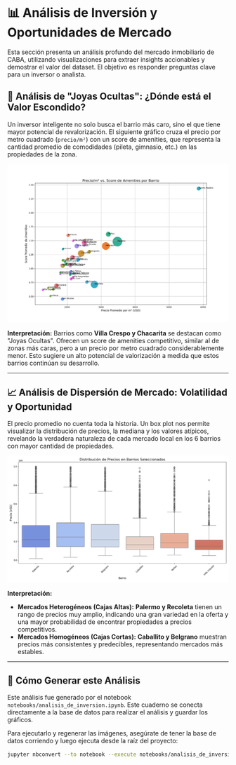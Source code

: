 # 📊 **Análisis de Inversión y Oportunidades de Mercado**

Esta sección presenta un análisis profundo del mercado inmobiliario de CABA, utilizando visualizaciones para extraer insights accionables y demostrar el valor del dataset. El objetivo es responder preguntas clave para un inversor o analista.

## 💎 **Análisis de "Joyas Ocultas": ¿Dónde está el Valor Escondido?**

Un inversor inteligente no solo busca el barrio más caro, sino el que tiene mayor potencial de revalorización. El siguiente gráfico cruza el precio por metro cuadrado (`precio/m²`) con un score de amenities, que representa la cantidad promedio de comodidades (pileta, gimnasio, etc.) en las propiedades de la zona.

![Análisis de Joyas Ocultas](./images/joyas_ocultas.png)

**Interpretación:** Barrios como **Villa Crespo y Chacarita** se destacan como "Joyas Ocultas". Ofrecen un score de amenities competitivo, similar al de zonas más caras, pero a un precio por metro cuadrado considerablemente menor. Esto sugiere un alto potencial de valorización a medida que estos barrios continúan su desarrollo.

---

## 📈 **Análisis de Dispersión de Mercado: Volatilidad y Oportunidad**

El precio promedio no cuenta toda la historia. Un box plot nos permite visualizar la distribución de precios, la mediana y los valores atípicos, revelando la verdadera naturaleza de cada mercado local en los 6 barrios con mayor cantidad de propiedades.

![Distribución de Precios por Barrio](./images/distribucion_precios_barrios.png)

**Interpretación:**
*   **Mercados Heterogéneos (Cajas Altas):** **Palermo y Recoleta** tienen un rango de precios muy amplio, indicando una gran variedad en la oferta y una mayor probabilidad de encontrar propiedades a precios competitivos.
*   **Mercados Homogéneos (Cajas Cortas):** **Caballito y Belgrano** muestran precios más consistentes y predecibles, representando mercados más estables.

---

## 🚀 **Cómo Generar este Análisis**

Este análisis fue generado por el notebook `notebooks/analisis_de_inversion.ipynb`. Este cuaderno se conecta directamente a la base de datos para realizar el análisis y guardar los gráficos.

Para ejecutarlo y regenerar las imágenes, asegúrate de tener la base de datos corriendo y luego ejecuta desde la raíz del proyecto:

```bash
jupyter nbconvert --to notebook --execute notebooks/analisis_de_inversion.ipynb
```
